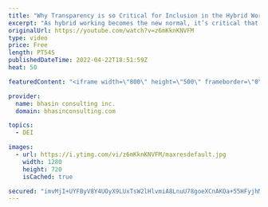 ```yaml
---
title: "Why Transparency is so Critical for Inclusion in the Hybrid World"
excerpt: "As hybrid working becomes the new normal, it’s critical that organizations keep DEI considerations at the forefront. In this video, bci’s Mental Health Expert-in-Residence, Dr. Komal Bhasin explains why transparency is a key ingredient for being inclusive in the hybrid world.  - - - - -   bhasin consulting"
originalUrl: https://youtube.com/watch?v=z6mKknKNVFM
type: video
price: Free
length: PT54S
publishedDateTime: 2022-04-22T18:51:59Z
heat: 50

featuredContent: "<iframe width=\"800\" height=\"500\" frameborder=\"0\" src=\"https://www.youtube.com/embed/z6mKknKNVFM\" allow=\"accelerometer; autoplay; encrypted-media; gyroscope; picture-in-picture\" allowfullscreen></iframe>"

provider:
  name: bhasin consulting inc.
  domain: bhasinconsulting.com

topics:
  - DEI

images:
  - url: https://i.ytimg.com/vi/z6mKknKNVFM/maxresdefault.jpg
    width: 1280
    height: 720
    isCached: true

secured: "imvMjI+UYFByV8Y4UOyX9LUxTsW2lHlvmiA8LnuU78goeXCnAKOa+55HFyjhMrnyTVLo8AskUQ6ATx357dwtNj1Nng1b4lukZBVabuBdSsDpvkVkduspcbHdovEv2kGp7CbB11iaU77dC7/T3+FSkZNBxnQTSDw9Rt7woqnNuLmlQ/IkJULfp3ChQfhrhTs7oWGwNlgZHP8XV0u0z3MoUWWuEuOsHs3j3Ge7qo6Pr+bo4nMvZ59Tj4KmcKDgtiosUk4BRkOyl8iWX4p9GIoLyUdC9j4wrH0esVfqbJonbLr1ntuh2Rjk5djraJgrEmsiAxH/Pq4ORqFWlAaJwlsJ8hBx8oF7fNGsINMPsfVLWA8XWxUqJ4dJlEInx8lRDOknRqxQh/lrtMds2dUueF6TOQ==;ne5AIHc1ckhnihggA+KDxA=="
---
```


